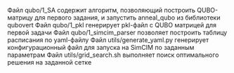Файл qubo/1_SA содержит алгоритм, позволяющий построить QUBO-матрицу для первого задания, и запустить anneal_qubo из библиотеки qubovert
Файл qubo/1_pkl генерирует pkl-файл с QUBO матрицей для первой задачи
Файл qubo/1_simcim_parser позволяет построить таблицу расписания по yaml-файлу
Файл utils/generate_yaml.py генерирует конфигурационный файл для запуска на SimCIM по заданным параметрам
Файл utils/grid_search.sh выполняет поиск оптимального решения на заданной сетке